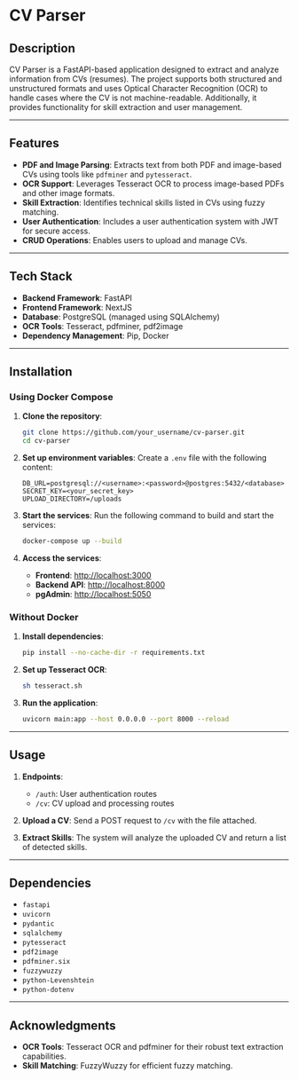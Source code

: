 # CV Parser

## Description
CV Parser is a FastAPI-based application designed to extract and analyze information from CVs (resumes). The project supports both structured and unstructured formats and uses Optical Character Recognition (OCR) to handle cases where the CV is not machine-readable. Additionally, it provides functionality for skill extraction and user management.

---

## Features

- **PDF and Image Parsing**: Extracts text from both PDF and image-based CVs using tools like `pdfminer` and `pytesseract`.
- **OCR Support**: Leverages Tesseract OCR to process image-based PDFs and other image formats.
- **Skill Extraction**: Identifies technical skills listed in CVs using fuzzy matching.
- **User Authentication**: Includes a user authentication system with JWT for secure access.
- **CRUD Operations**: Enables users to upload and manage CVs.

---

## Tech Stack

- **Backend Framework**: FastAPI
- **Frontend Framework**: NextJS
- **Database**: PostgreSQL (managed using SQLAlchemy)
- **OCR Tools**: Tesseract, pdfminer, pdf2image
- **Dependency Management**: Pip, Docker

---

## Installation

### Using Docker Compose

1. **Clone the repository**:
   ```bash
   git clone https://github.com/your_username/cv-parser.git
   cd cv-parser
   ```

2. **Set up environment variables**:
   Create a `.env` file with the following content:
   ```env
   DB_URL=postgresql://<username>:<password>@postgres:5432/<database>
   SECRET_KEY=<your_secret_key>
   UPLOAD_DIRECTORY=/uploads
   ```

3. **Start the services**:
   Run the following command to build and start the services:
   ```bash
   docker-compose up --build
   ```

4. **Access the services**:
   - **Frontend**: [http://localhost:3000](http://localhost:3000)
   - **Backend API**: [http://localhost:8000](http://localhost:8000)
   - **pgAdmin**: [http://localhost:5050](http://localhost:5050)

### Without Docker

1. **Install dependencies**:
   ```bash
   pip install --no-cache-dir -r requirements.txt
   ```

2. **Set up Tesseract OCR**:
   ```bash
   sh tesseract.sh
   ```

3. **Run the application**:
   ```bash
   uvicorn main:app --host 0.0.0.0 --port 8000 --reload
   ```

---

## Usage

1. **Endpoints**:
   - `/auth`: User authentication routes
   - `/cv`: CV upload and processing routes

2. **Upload a CV**:
   Send a POST request to `/cv` with the file attached.

3. **Extract Skills**:
   The system will analyze the uploaded CV and return a list of detected skills.

---

## Dependencies

- `fastapi`
- `uvicorn`
- `pydantic`
- `sqlalchemy`
- `pytesseract`
- `pdf2image`
- `pdfminer.six`
- `fuzzywuzzy`
- `python-Levenshtein`
- `python-dotenv`

---

## Acknowledgments

- **OCR Tools**: Tesseract OCR and pdfminer for their robust text extraction capabilities.
- **Skill Matching**: FuzzyWuzzy for efficient fuzzy matching.

